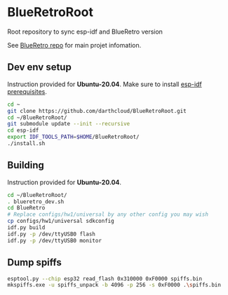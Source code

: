 # BlueRetroRoot
Root repository to sync esp-idf and BlueRetro version

See [BlueRetro repo](https://github.com/darthcloud/BlueRetro) for main projet infomation.

## Dev env setup
Instruction provided for **Ubuntu-20.04**.
Make sure to install [esp-idf prerequisites](https://docs.espressif.com/projects/esp-idf/en/latest/esp32/get-started/linux-setup.html).
```bash
cd ~
git clone https://github.com/darthcloud/BlueRetroRoot.git
cd ~/BlueRetroRoot/
git submodule update --init --recursive
cd esp-idf
export IDF_TOOLS_PATH=$HOME/BlueRetroRoot/
./install.sh
```

## Building
Instruction provided for **Ubuntu-20.04**.
```bash
cd ~/BlueRetroRoot/
. blueretro_dev.sh
cd BlueRetro
# Replace configs/hw1/universal by any other config you may wish
cp configs/hw1/universal sdkconfig
idf.py build
idf.py -p /dev/ttyUSB0 flash
idf.py -p /dev/ttyUSB0 monitor
```

## Dump spiffs
```bash
esptool.py --chip esp32 read_flash 0x310000 0xF0000 spiffs.bin
mkspiffs.exe -u spiffs_unpack -b 4096 -p 256 -s 0xF0000 .\spiffs.bin
```
